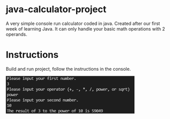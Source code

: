 # java-calculator-project

A very simple console run calculator coded in java.
Created after our first week of learning Java.
It can only handle your basic math operations with 2 operands.

# Instructions

Build and run project, follow the instructions in the console.

![Project Image](./project_image.png)
